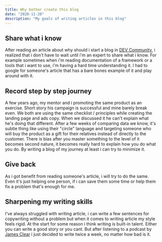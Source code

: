 ```yaml
---
title: Why bother create this blog
date: "2020-11-20"
description: "My goals of writing articles in this blog"
---
```


## Share what i know
After reading an article about why should i start a blog in [DEV Community](https://dev.to/), i realized that i don't have to wait until i'm an expert to share what i know. For example sometimes when i'm reading documentation of a framework or a tools that i want to use, i'm having  a hard time understanding it. I had to google for someone's article that has a bare bones example of it and play around with it.


## Record step by step journey
 A few years ago, my mentor and i promoting the same product as an exercise. Short story his campaign is successful and mine barely break even. We both are using the same checklist / principles while creating the landing page and ads copy. When we discussed it he can't explain what he's doing that different. After a few weeks of comparing data we know, it's subtle thing like using their "circle" language and targeting someone who will buy the product as a gift for their relatives instead of directly to the customer. There is bias after you master something to the level of it becomes second nature, it becomes really hard to explain how you do what you do. By writing a blog of my journey at least i can try to minimize it.

 ## Give back
 As i got benefit from reading someone's article, i will try to do the same. Even it's just helping one person, if i can save them some time or help them fix a problem that's enough for me.

 ## Sharpening my writing skills
 I've always struggled with writing article, i can write a few sentences for copywriting without a problem but when it comes to writing article my style feels rigid. At the start for some reason i think writing is built-in talent. Either you can write a good story or you cant. But after listening to a podcast by [James Clear](https://jamesclear.com/once-per-week) i just decided to write twice a week, no matter how bad is it.